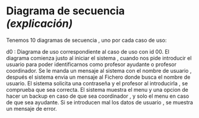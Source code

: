 # Diagrama de secuencia *(explicación)*

Tenemos 10 diagramas de secuencia , uno por cada caso de uso:

d0 : Diagrama de uso correspondiente al caso de uso con id 00.
El diagrama comienza justo al iniciar el sistema , cuando nos pide introducir el usuario para poder identificarnos como profesor ayudante o profesor coordinador.
Se le manda un mensaje al sistema con el nombre de usuario , después el sistema envia un mensaje al Fichero donde busca el nombre de usuario.
El sistema solicita una contraseña y el profesor al introducirla , se comprueba que sea correcta.
El sistema muestra el menu y una opcion de hacer un backup en caso de que sea coordinador , y solo el menu en caso de que sea ayudante.
Si se introducen mal los datos de usuario , se muestra un mensaje de error.



